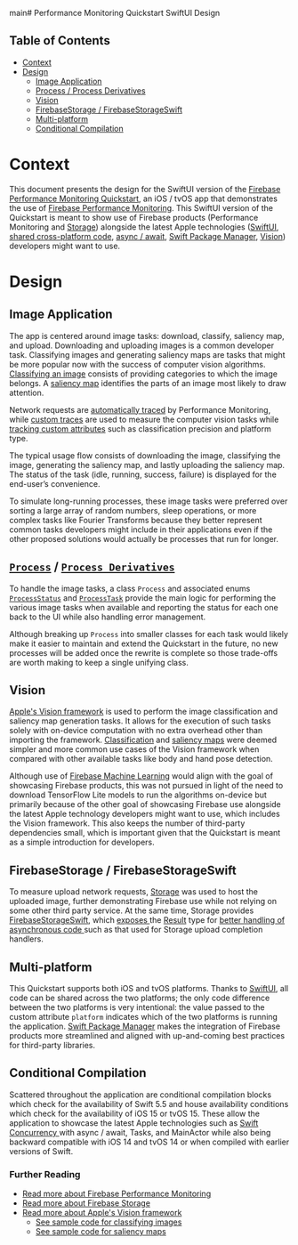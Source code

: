 main# Performance Monitoring Quickstart SwiftUI Design

## Table of Contents
- [Context](#context)
- [Design](#design)
    - [Image Application](#image-application)
    - [Process / Process Derivatives](#process--process-derivatives)
    - [Vision](#vision)
    - [FirebaseStorage / FirebaseStorageSwift](#firebasestorage--firebasestorageswift)
    - [Multi-platform](#multi-platform)
    - [Conditional Compilation](#conditional-compilation)

# Context
This document presents the design for the SwiftUI version of the [Firebase Performance Monitoring 
Quickstart](..), an iOS / tvOS app that demonstrates the use of 
[Firebase Performance Monitoring](https://firebase.google.com/products/performance). This SwiftUI 
version of the Quickstart is meant to show use of Firebase products (Performance Monitoring and 
[Storage](https://firebase.google.com/products/storage)) alongside the latest Apple technologies 
([SwiftUI](#multi-platform), [shared cross-platform code](#multi-platform), 
[async / await](#conditional-compilation), [Swift Package Manager](#multi-platform), [Vision](#vision)) 
developers might want to use.

# Design

## Image Application
The app is centered around image tasks: download, classify, saliency map, and upload. Downloading 
and uploading images is a common developer task. Classifying images and generating saliency maps 
are tasks that might be more popular now with the success of computer vision algorithms. 
[Classifying an image](#further-reading) consists of providing categories to which the image 
belongs. A [saliency map](#further-reading) identifies the parts of an image most likely to draw 
attention.

Network requests are [automatically traced](#further-reading) by Performance Monitoring, while 
[custom traces](#further-reading) are used to measure the computer vision tasks while 
[tracking custom attributes](#further-reading) such as classification precision and platform type.

The typical usage flow consists of downloading the image, classifying the image, generating the 
saliency map, and lastly uploading the saliency map. The status of the task (idle, running, 
success, failure) is displayed for the end-user’s convenience.

To simulate long-running processes, these image tasks were preferred over sorting a large array of 
random numbers, sleep operations, or more complex tasks like Fourier Transforms because they better
 represent common tasks developers might include in their applications even if the other proposed 
 solutions would actually be processes that run for longer.

## [`Process`](SYMBOLS.md#process) / [`Process Derivatives`](SYMBOLS.md#processderivatives)
To handle the image tasks, a class `Process` and associated enums 
[`ProcessStatus`](SYMBOLS.md#processstatus) and [`ProcessTask`](SYMBOLS.md#processtask) provide the
 main logic for performing the various image tasks when available and reporting the status for each
  one back to the UI while also handling error management.

Although breaking up `Process` into smaller classes for each task would likely make it easier to 
maintain and extend the Quickstart in the future, no new processes will be added once the rewrite 
is complete so those trade-offs are worth making to keep a single unifying class.

## Vision
[Apple's Vision framework](#further-reading) is used to perform the image classification and 
saliency map generation tasks. It allows for the execution of such tasks solely with on-device 
computation with no extra overhead other than importing the framework. 
[Classification](#further-reading) and [saliency maps](#further-reading) were deemed simpler and 
more common use cases of the Vision framework when compared with other available tasks like body 
and hand pose detection.

Although use of [Firebase Machine Learning](https://firebase.google.com/products/ml) would align 
with the goal of showcasing Firebase products, this was not pursued in light of the need to 
download TensorFlow Lite models to run the algorithms on-device but primarily because of the other 
goal of showcasing Firebase use alongside the latest Apple technology developers might want to 
use, which includes the Vision framework. This also keeps the number of third-party dependencies 
small, which is important given that the Quickstart is meant as a simple introduction for 
developers.
## FirebaseStorage / FirebaseStorageSwift
To measure upload network requests, [Storage](#further-reading) was used to host the uploaded 
image, further demonstrating Firebase use while not relying on some other third party service. At 
the same time, Storage provides 
[FirebaseStorageSwift](https://firebase.google.com/docs/ios/learn-more#swift_extensions), which 
[exposes
](https://github.com/firebase/firebase-ios-sdk/blob/master/FirebaseStorageSwift/CHANGELOG.md) the 
[Result](https://developer.apple.com/documentation/swift/result) type for [better handling of 
asynchronous code
](https://developer.apple.com/documentation/swift/result/writing_failable_asynchronous_apis) such 
as that used for Storage upload completion handlers.
## Multi-platform
This Quickstart supports both iOS and tvOS platforms. Thanks to 
[SwiftUI](https://developer.apple.com/documentation/SwiftUI), all code can be shared across the two
 platforms; the only code difference between the two platforms is very intentional: the value 
 passed to the custom attribute `platform` indicates which of the two platforms is running the 
 application. [Swift Package Manager](https://swift.org/package-manager) makes the integration of 
 Firebase products more streamlined and aligned with up-and-coming best practices for third-party 
 libraries.
## Conditional Compilation
Scattered throughout the application are conditional compilation blocks which check for the 
availability of Swift 5.5 and house availability conditions which check for the availability of iOS
 15 or tvOS 15. These allow the application to showcase the latest Apple technologies such as 
 [Swift Concurrency
 ](https://developer.apple.com/documentation/swift/swift_standard_library/concurrency) with async /
  await, Tasks, and MainActor while also being backward compatible with iOS 14 and tvOS 14 or when 
  compiled with earlier versions of Swift.
### Further Reading
- [Read more about Firebase Performance Monitoring](https://firebase.google.com/docs/perf-mon)
- [Read more about Firebase Storage](https://firebase.google.com/docs/storage)
- [Read more about Apple's Vision framework](https://developer.apple.com/documentation/vision)
  - [See sample code for classifying images](https://developer.apple.com/documentation/vision/classifying_images_for_categorization_and_search)
  - [See sample code for saliency maps](https://developer.apple.com/documentation/vision/highlighting_areas_of_interest_in_an_image_using_saliency)